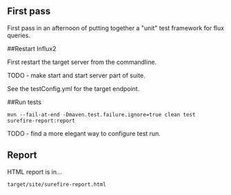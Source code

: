## First pass

First pass in an afternoon of putting together a "unit" test framework for flux queries.

##Restart Influx2

First restart the target server from the commandline.

TODO - make start and start server part of suite.

See the testConfig.yml for the target endpoint.

##Run tests

```
mvn --fail-at-end -Dmaven.test.failure.ignore=true clean test surefire-report:report
```

TODO - find a more elegant way to configure test run.

## Report

HTML report is in...

```
target/site/surefire-report.html
```



